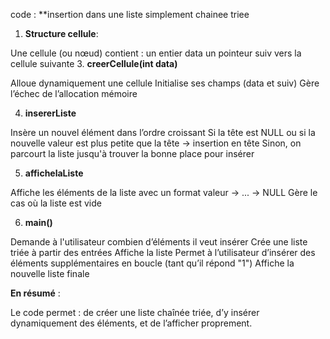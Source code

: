 code : **insertion dans une liste simplement chainee triee

1. **Structure cellule**:
   
Une cellule (ou nœud) contient :
un entier data
un pointeur suiv vers la cellule suivante
3. **creerCellule(int data)**
   
Alloue dynamiquement une cellule
Initialise ses champs (data et suiv)
Gère l’échec de l’allocation mémoire

4. **insererListe**
   
Insère un nouvel élément dans l’ordre croissant
Si la tête est NULL ou si la nouvelle valeur est plus petite que la tête → insertion en tête
Sinon, on parcourt la liste jusqu'à trouver la bonne place pour insérer

5. **affichelaListe**
   
Affiche les éléments de la liste avec un format valeur -> ... -> NULL
Gère le cas où la liste est vide

6. **main()**

Demande à l'utilisateur combien d’éléments il veut insérer
Crée une liste triée à partir des entrées
Affiche la liste
Permet à l’utilisateur d’insérer des éléments supplémentaires en boucle (tant qu’il répond "1")
Affiche la nouvelle liste finale

**En résumé** :

Le code permet :
de créer une liste chaînée triée,
d’y insérer dynamiquement des éléments,
et de l’afficher proprement.
